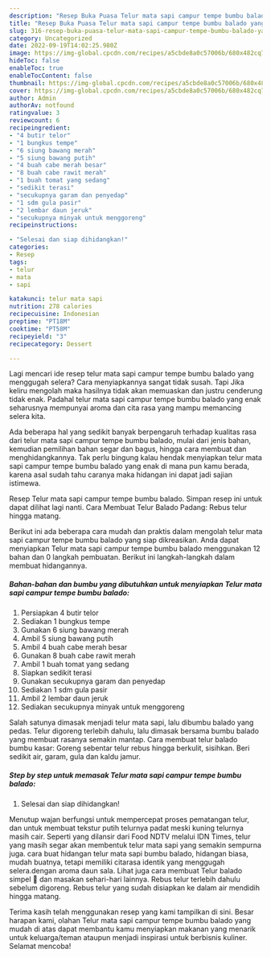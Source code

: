 ```yaml
---
description: "Resep Buka Puasa Telur mata sapi campur tempe bumbu balado yang Menggugah Selera"
title: "Resep Buka Puasa Telur mata sapi campur tempe bumbu balado yang Menggugah Selera"
slug: 316-resep-buka-puasa-telur-mata-sapi-campur-tempe-bumbu-balado-yang-menggugah-selera
category: Uncategorized
date: 2022-09-19T14:02:25.980Z
image: https://img-global.cpcdn.com/recipes/a5cbde8a0c57006b/680x482cq70/telur-mata-sapi-campur-tempe-bumbu-balado-foto-resep-utama.jpg
hideToc: false
enableToc: true
enableTocContent: false
thumbnail: https://img-global.cpcdn.com/recipes/a5cbde8a0c57006b/680x482cq70/telur-mata-sapi-campur-tempe-bumbu-balado-foto-resep-utama.jpg
cover: https://img-global.cpcdn.com/recipes/a5cbde8a0c57006b/680x482cq70/telur-mata-sapi-campur-tempe-bumbu-balado-foto-resep-utama.jpg
author: Admin
authorAv: notfound
ratingvalue: 3
reviewcount: 6
recipeingredient:
- "4 butir telor"
- "1 bungkus tempe"
- "6 siung bawang merah"
- "5 siung bawang putih"
- "4 buah cabe merah besar"
- "8 buah cabe rawit merah"
- "1 buah tomat yang sedang"
- "sedikit terasi"
- "secukupnya garam dan penyedap"
- "1 sdm gula pasir"
- "2 lembar daun jeruk"
- "secukupnya minyak untuk menggoreng"
recipeinstructions:

- "Selesai dan siap dihidangkan!"
categories:
- Resep
tags:
- telur
- mata
- sapi

katakunci: telur mata sapi 
nutrition: 278 calories
recipecuisine: Indonesian
preptime: "PT18M"
cooktime: "PT58M"
recipeyield: "3"
recipecategory: Dessert

---
```



Lagi mencari ide resep telur mata sapi campur tempe bumbu balado yang menggugah selera? Cara menyiapkannya sangat tidak susah. Tapi Jika keliru mengolah maka hasilnya tidak akan memuaskan dan justru cenderung tidak enak. Padahal telur mata sapi campur tempe bumbu balado yang enak seharusnya mempunyai aroma dan cita rasa yang mampu memancing selera kita.


Ada beberapa hal yang sedikit banyak berpengaruh terhadap kualitas rasa dari telur mata sapi campur tempe bumbu balado, mulai dari jenis bahan, kemudian pemilihan bahan segar dan bagus, hingga cara membuat dan menghidangkannya. Tak perlu bingung kalau hendak menyiapkan telur mata sapi campur tempe bumbu balado yang enak di mana pun kamu berada, karena asal sudah tahu caranya maka hidangan ini dapat jadi sajian istimewa.

Resep Telur mata sapi campur tempe bumbu balado. Simpan resep ini untuk dapat dilihat lagi nanti. Cara Membuat Telur Balado Padang: Rebus telur hingga matang.


Berikut ini ada beberapa cara mudah dan praktis dalam mengolah telur mata sapi campur tempe bumbu balado yang siap dikreasikan. Anda dapat menyiapkan Telur mata sapi campur tempe bumbu balado menggunakan 12 bahan dan 0 langkah pembuatan. Berikut ini langkah-langkah dalam membuat hidangannya.

<!--inarticleads1-->

##### Bahan-bahan dan bumbu yang dibutuhkan untuk menyiapkan Telur mata sapi campur tempe bumbu balado:

1. Persiapkan 4 butir telor
1. Sediakan 1 bungkus tempe
1. Gunakan 6 siung bawang merah
1. Ambil 5 siung bawang putih
1. Ambil 4 buah cabe merah besar
1. Gunakan 8 buah cabe rawit merah
1. Ambil 1 buah tomat yang sedang
1. Siapkan sedikit terasi
1. Gunakan secukupnya garam dan penyedap
1. Sediakan 1 sdm gula pasir
1. Ambil 2 lembar daun jeruk
1. Sediakan secukupnya minyak untuk menggoreng


Salah satunya dimasak menjadi telur mata sapi, lalu dibumbu balado yang pedas. Telur digoreng terlebih dahulu, lalu dimasak bersama bumbu balado yang membuat rasanya semakin mantap. Cara membuat telur balado bumbu kasar: Goreng sebentar telur rebus hingga berkulit, sisihkan. Beri sedikit air, garam, gula dan kaldu jamur. 

<!--inarticleads2-->

##### Step by step untuk memasak Telur mata sapi campur tempe bumbu balado:


1. Selesai dan siap dihidangkan!

Menutup wajan berfungsi untuk mempercepat proses pematangan telur, dan untuk membuat tekstur putih telurnya padat meski kuning telurnya masih cair. Seperti yang dilansir dari Food NDTV melalui IDN Times, telur yang masih segar akan membentuk telur mata sapi yang semakin sempurna juga. cara buat hidangan telur mata sapi bumbu balado, hidangan biasa, mudah buatnya, tetapi memiliki citarasa identik yang menggugah selera.dengan aroma daun sala. Lihat juga cara membuat Telur balado simpel 🤤 dan masakan sehari-hari lainnya. Rebus telur terlebih dahulu sebelum digoreng. Rebus telur yang sudah disiapkan ke dalam air mendidih hingga matang. 

Terima kasih telah menggunakan resep yang kami tampilkan di sini. Besar harapan kami, olahan Telur mata sapi campur tempe bumbu balado yang mudah di atas dapat membantu kamu menyiapkan makanan yang menarik untuk keluarga/teman ataupun menjadi inspirasi untuk berbisnis kuliner. Selamat mencoba!
